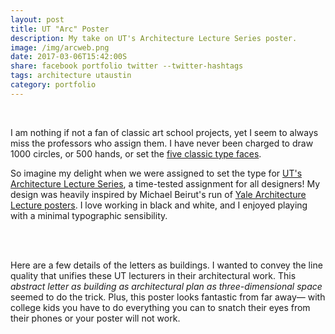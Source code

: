 ```yaml
---
layout: post
title: UT "Arc" Poster
description: My take on UT's Architecture Lecture Series poster.
image: /img/arcweb.png
date: 2017-03-06T15:42:00S
share: facebook portfolio twitter --twitter-hashtags
tags: architecture utaustin
category: portfolio
---
```


<img class="col three lazyload" src="{{ site.imgurl }}/img/arcweb2.png" alt="" title="{{ project.title }}" data-action="zoom"/>
<div class="col three caption">
&nbsp;
</div> 

I am nothing if not a fan of classic art school projects, yet I seem to always miss the professors who assign them. I have never been charged to draw 1000 circles, or 500 hands, or set the [five classic type faces](https://studyingdesign.wordpress.com/2009/03/30/five-classic-typefaces/).

So imagine my delight when we were assigned to set the type for [UT's Architecture Lecture Series](https://soa.utexas.edu/life-work/events), a time-tested assignment for all designers! My design was heavily inspired by Michael Beirut's run of [Yale Architecture Lecture posters](https://architecture.yale.edu/school/publications/poster-archive). I love working in black and white, and I enjoyed playing with a minimal typographic sensibility. 

<div class="img_row">
	<img class="col one lazyload" data-action="zoom" src="{{ site.imgurl }}/img/arcweb3.png" alt="" title="westie sticker"/>
    <img class="col two lazyload" data-action="zoom" src="{{ site.imgurl }}/img/arcweb4.png" alt="" title="westie sticker"/></div>
<div class="col three caption">
&nbsp;
</div> 

Here are a few details of the letters as buildings. I wanted to convey the line quality that unifies these UT lecturers in their architectural work. This *abstract letter as building as architectural plan as three-dimensional space* seemed to do the trick. Plus, this poster looks fantastic from far away— with college kids you have to do everything you can to snatch their eyes from their phones or your poster will not work.
